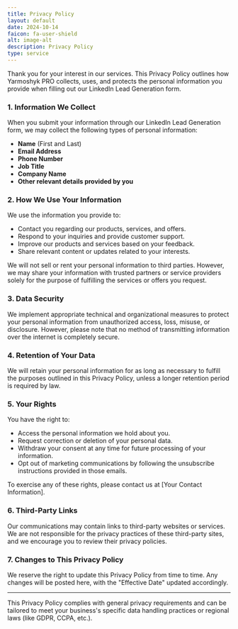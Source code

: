 ```yaml
---
title: Privacy Policy
layout: default
date: 2024-10-14
faicon: fa-user-shield
alt: image-alt
description: Privacy Policy
type: service
---
```


Thank you for your interest in our services. This Privacy Policy outlines how Yarmoshyk PRO collects, uses, and protects the personal information you provide when filling out our LinkedIn Lead Generation form.

### 1. **Information We Collect**
When you submit your information through our LinkedIn Lead Generation form, we may collect the following types of personal information:
- **Name** (First and Last)
- **Email Address**
- **Phone Number**
- **Job Title**
- **Company Name**
- **Other relevant details provided by you**

### 2. **How We Use Your Information**
We use the information you provide to:
- Contact you regarding our products, services, and offers.
- Respond to your inquiries and provide customer support.
- Improve our products and services based on your feedback.
- Share relevant content or updates related to your interests.

We will not sell or rent your personal information to third parties. However, we may share your information with trusted partners or service providers solely for the purpose of fulfilling the services or offers you request.

### 3. **Data Security**
We implement appropriate technical and organizational measures to protect your personal information from unauthorized access, loss, misuse, or disclosure. However, please note that no method of transmitting information over the internet is completely secure.

### 4. **Retention of Your Data**
We will retain your personal information for as long as necessary to fulfill the purposes outlined in this Privacy Policy, unless a longer retention period is required by law.

### 5. **Your Rights**
You have the right to:
- Access the personal information we hold about you.
- Request correction or deletion of your personal data.
- Withdraw your consent at any time for future processing of your information.
- Opt out of marketing communications by following the unsubscribe instructions provided in those emails.

To exercise any of these rights, please contact us at [Your Contact Information].

### 6. **Third-Party Links**
Our communications may contain links to third-party websites or services. We are not responsible for the privacy practices of these third-party sites, and we encourage you to review their privacy policies.

### 7. **Changes to This Privacy Policy**
We reserve the right to update this Privacy Policy from time to time. Any changes will be posted here, with the "Effective Date" updated accordingly.

---

This Privacy Policy complies with general privacy requirements and can be tailored to meet your business's specific data handling practices or regional laws (like GDPR, CCPA, etc.).